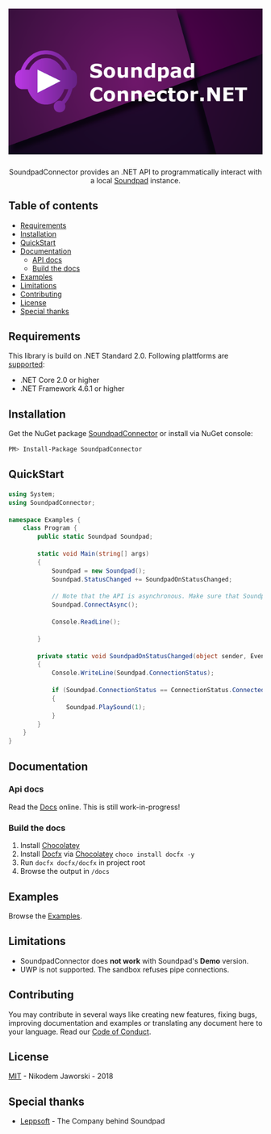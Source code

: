 <h1 align="center">
   <img src="docfx/images/SoundpadConnectorLogo.png" alt="Logo SoundpadConnector .NET" title="SoundpadConnector .NET" />
</h1>

<p align="center">
    SoundpadConnector provides an .NET API to programmatically interact with a local <a href="https://store.steampowered.com/app/629520/Soundpad/">Soundpad</a> instance.
</p>

## Table of contents

  * [Requirements](#requirements)
  * [Installation](#installation)
  * [QuickStart](#quickstart)
  * [Documentation](#documentation)
    * [API docs](#api-docs)
    * [Build the docs](#build-the-docs)
  * [Examples](#examples)
  * [Limitations](#limitations)
  * [Contributing](#contributing)
  * [License](#license)
  * [Special thanks](#special-thanks)

## Requirements
This library is build on .NET Standard 2.0. Following plattforms are [supported](https://docs.microsoft.com/en-us/dotnet/standard/net-standard#net-implementation-support):

* .NET Core 2.0 or higher
* .NET Framework 4.6.1 or higher


## Installation
Get the NuGet package [SoundpadConnector](https://www.nuget.org/packages/SoundpadConnector) or install via NuGet console:
```bash
PM> Install-Package SoundpadConnector
```

## QuickStart
```csharp
using System;
using SoundpadConnector;

namespace Examples {
    class Program {
        public static Soundpad Soundpad;

        static void Main(string[] args)
        {
            Soundpad = new Soundpad();
            Soundpad.StatusChanged += SoundpadOnStatusChanged;

            // Note that the API is asynchronous. Make sure that Soundpad is connected before executing commands.
            Soundpad.ConnectAsync();

            Console.ReadLine();

        }

        private static void SoundpadOnStatusChanged(object sender, EventArgs e)
        {
            Console.WriteLine(Soundpad.ConnectionStatus);

            if (Soundpad.ConnectionStatus == ConnectionStatus.Connected)
            {
                Soundpad.PlaySound(1);              
            }
        }
    }
}

```

## Documentation

### Api docs
Read the [Docs](https://medokin.github.io/soundpad-connector/api/index.html) online.
This is still work-in-progress!

### Build the docs
1. Install [Chocolatey](https://chocolatey.org/)
2. Install [Docfx]() via [Chocolatey](https://chocolatey.org/) `choco install docfx -y`
3. Run `docfx docfx/docfx` in project root
4. Browse the output in `/docs`

## Examples
Browse the [Examples](examples).

## Limitations
- SoundpadConnector does **not work** with Soundpad's **Demo** version.
- UWP is not supported. The sandbox refuses pipe connections.

## Contributing
You may contribute in several ways like creating new features, fixing bugs, improving documentation and examples
or translating any document here to your language. Read our [Code of Conduct](CODE_OF_CONDUCT.md).

## License
[MIT](LICENSE) - Nikodem Jaworski - 2018

## Special thanks
* [Leppsoft](https://leppsoft.com/soundpad/de/) - The Company behind Soundpad
